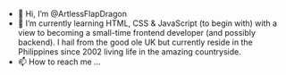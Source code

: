 - 👋 Hi, I’m @ArtlessFlapDragon
- 🌱 I’m currently learning HTML, CSS & JavaScript (to begin with) with a view to becoming a small-time frontend developer (and possibly backend). I hail from the good ole UK but currently reside in the Philippines since 2002 living life in the amazing countryside.
- 📫 How to reach me ...

<!---
ArtlessFlapDragon/ArtlessFlapDragon is a ✨ special ✨ repository because its `README.md` (this file) appears on your GitHub profile.
You can click the Preview link to take a look at your changes.
--->
